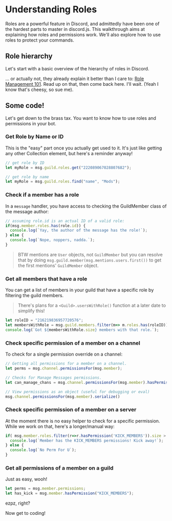 # Understanding Roles

Roles are a powerful feature in Discord, and admittedly have been one of the hardest parts to master in discord.js. This walkthrough aims at explaining how roles and permissions work. We'll also explore how to use roles to protect your commands.

## Role hierarchy

Let's start with a basic overview of the hierarchy of roles in Discord. 

... or actually not, they already explain it better than I care to: [Role Management 101](https://support.discordapp.com/hc/en-us/articles/214836687-Role-Management-101). Read up on that, then come back here. I'll wait. (Yeah I know that's cheesy, so sue me).

## Some code!

Let's get down to the brass tax. You want to know how to use roles and permissions in your bot.

### Get Role by Name or ID

This is the "easy" part once you actually get used to it. It's just like getting any other Collection element, but here's a reminder anyway!

```js
// get role by ID
let myRole = msg.guild.roles.get("222089067028807682");

// get role by name
let myRole = msg.guild.roles.find("name", "Mods");
```

### Check if a member has a role
In a `message` handler, you have access to checking the GuildMember class of the message author:

```js
// assuming role.id is an actual ID of a valid role:
if(msg.member.roles.has(role.id)) {
  console.log(`Yay, the author of the message has the role!`);
} else {
  console.log(`Nope, noppers, nadda.`);
}
```

> BTW mentions are `User` objects, not `GuildMember` but you can resolve that by doing `msg.guild.member(msg.mentions.users.first())` to get the first mentions' `GuildMember` object.

### Get all members that have a role
You can get a list of members in your guild that have a specific role by filtering the guild members.

> There's plans for a `<Guild>.usersWithRole()` function at a later date to simplify this!

```js
let roleID = "216219836957720576";
let membersWithRole = msg.guild.members.filter(m=> m.roles.has(roleID))
console.log(`Got ${membersWithRole.size} members with that role.`);
```

### Check specific permission of a member on a channel
To check for a single permission override on a channel:

```js
// Getting all permissions for a member on a channel.
let perms = msg.channel.permissionsFor(msg.member);

// Checks for Manage Messages permissions.
let can_manage_chans = msg.channel.permissionsFor(msg.member).hasPermission("MANAGE_CHANNELS");

// View permissions as an object (useful for debugging or eval)
msg.channel.permissionsFor(msg.member).serialize()
```

### Check specific permission of a member on a server
At the moment there is no easy helper to check for a specific permission. While we work on that, here's a longer/manual way:

```js
if( msg.member.roles.filter(r=>r.hasPermission('KICK_MEMBERS')).size > 0) {
  console.log(`Member has the KICK_MEMBERS permissions! Kick away!`);
} else {
  console.log(`No Perm For U`);
}
```

### Get all permissions of a member on a guild

Just as easy, wooh! 

```js
let perms = msg.member.permissions;
let has_kick = msg.member.hasPermission("KICK_MEMBERS");
```

ezpz, right?

Now get to coding!